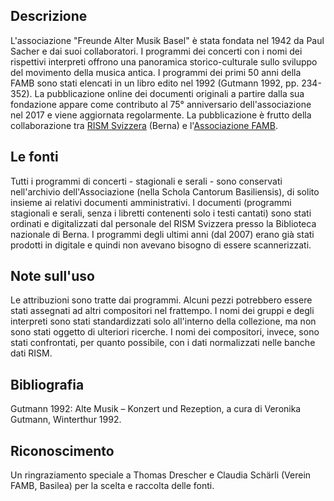 ## Descrizione
L'associazione "Freunde Alter Musik Basel" è stata fondata nel 1942 da Paul Sacher e dai suoi collaboratori. I programmi dei concerti con i nomi dei rispettivi interpreti offrono una panoramica storico-culturale sullo sviluppo del movimento della musica antica. I programmi dei primi 50 anni della FAMB sono stati elencati in un libro edito nel 1992 (Gutmann 1992, pp. 234-352). La pubblicazione online dei documenti originali a partire dalla sua fondazione appare come contributo al 75° anniversario dell'associazione nel 2017 e viene aggiornata regolarmente. La pubblicazione è frutto della collaborazione tra [RISM Svizzera](https://rism-ch.org) (Berna) e l'[Associazione FAMB](http://www.famb.ch/).

## Le fonti
Tutti i programmi di concerti - stagionali e serali - sono conservati nell'archivio dell'Associazione (nella Schola Cantorum Basiliensis), di solito insieme ai relativi documenti amministrativi. I documenti (programmi stagionali e serali, senza i libretti contenenti solo i testi cantati) sono stati ordinati e digitalizzati dal personale del RISM Svizzera presso la Biblioteca nazionale di Berna. I programmi degli ultimi anni (dal 2007) erano già stati prodotti in digitale e quindi non avevano bisogno di essere scannerizzati.

## Note sull'uso
Le attribuzioni sono tratte dai programmi. Alcuni pezzi potrebbero essere stati assegnati ad altri compositori nel frattempo. I nomi dei gruppi e degli interpreti sono stati standardizzati solo all'interno della collezione, ma non sono stati oggetto di ulteriori ricerche. I nomi dei compositori, invece, sono stati confrontati, per quanto possibile, con i dati normalizzati nelle banche dati RISM.

## Bibliografia
Gutmann 1992: Alte Musik – Konzert und Rezeption, a cura di Veronika Gutmann, Winterthur 1992.

## Riconoscimento
Un ringraziamento speciale a Thomas Drescher e Claudia Schärli (Verein FAMB, Basilea) per la scelta e raccolta delle fonti.
